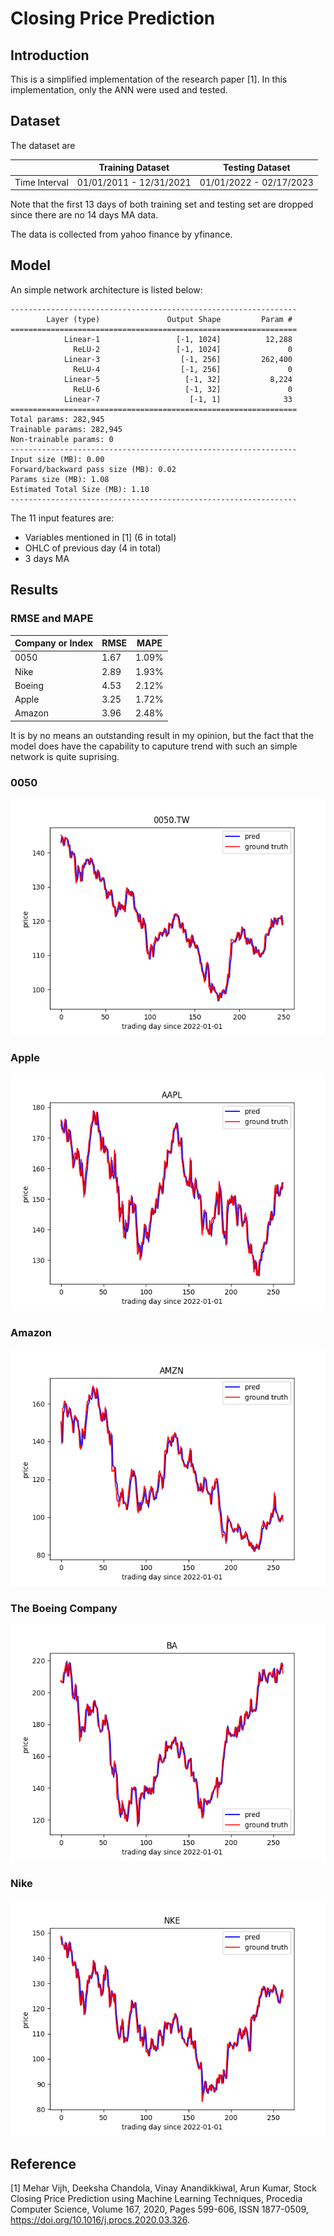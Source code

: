 # Closing Price Prediction

## Introduction 
This is a simplified implementation of the research paper [1]. In this implementation, only the ANN were used and tested.

## Dataset
The dataset are

| |Training Dataset | Testing Dataset|
|-----|-------------|--------------|
|Time Interval | 01/01/2011 - 12/31/2021| 01/01/2022 - 02/17/2023|

Note that the first 13 days of both training set and testing set are dropped since there are no 14 days MA data.

The data is collected from yahoo finance by yfinance.

## Model 
An simple network architecture is listed below:
```
----------------------------------------------------------------
        Layer (type)               Output Shape         Param #
================================================================
            Linear-1                 [-1, 1024]          12,288
              ReLU-2                 [-1, 1024]               0
            Linear-3                  [-1, 256]         262,400
              ReLU-4                  [-1, 256]               0
            Linear-5                   [-1, 32]           8,224
              ReLU-6                   [-1, 32]               0
            Linear-7                    [-1, 1]              33
================================================================
Total params: 282,945
Trainable params: 282,945
Non-trainable params: 0
----------------------------------------------------------------
Input size (MB): 0.00
Forward/backward pass size (MB): 0.02
Params size (MB): 1.08
Estimated Total Size (MB): 1.10
----------------------------------------------------------------

```

The 11 input features are:
* Variables mentioned in [1] (6 in total)
* OHLC of previous day (4 in total)
* 3 days MA



## Results

### RMSE and MAPE
|Company or Index|RMSE|MAPE|
|------|-----|----|
|0050|1.67|1.09%|
|Nike|2.89|1.93%|
|Boeing|4.53|2.12%|
|Apple|3.25|1.72%|
|Amazon|3.96|2.48%|

It is by no means an outstanding result in my opinion, but the fact that the model does have the capability to caputure trend with such an simple network is quite suprising.

### 0050
<p align="center">
  <img src="./result/0050.TW.png">
</p>

### Apple
<p align="center">
  <img src="./result/AAPL.png">
</p>

### Amazon
<p align="center">
  <img src="./result/AMZN.png">
</p>

### The Boeing Company 
<p align="center">
  <img src="./result/BA.png">
</p>

### Nike
<p align="center">
  <img src="./result/NKE.png">
</p>


## Reference

[1] Mehar Vijh, Deeksha Chandola, Vinay Anandikkiwal, Arun Kumar, Stock Closing Price Prediction using Machine Learning Techniques, Procedia Computer Science,
Volume 167, 2020, Pages 599-606, ISSN 1877-0509, https://doi.org/10.1016/j.procs.2020.03.326.
